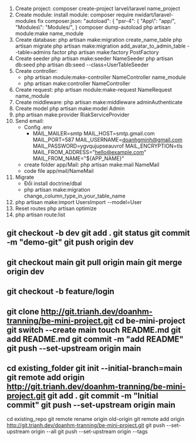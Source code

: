 1. Create project: composer create-project larvel/laravel name_project
2. Create module:
   install module: composer require nwidart/laravel-modules
   fix composer.json: "autoload": {
   "psr-4": {
   "App\\": "app/",
   "Modules\\": "Modules/",
   }
   composer dump-autoload
   php artisan module:make name_module
3. Create database:
   php artisan make:migration create_name_table
   php artisan migrate
   php artisan make:migration add_avatar_to_admin_table --table=admins
   factor
   php artisan make:factory PostFactory
4. Create seeder
   php artisan make:seeder NameSeeder
   php artisan db:seed
   php artisan db:seed --class=UserTableSeeder
5. Create controller: 
   - php artisan module:make-controller NameController name_module
   - php artisan make:controller NameController
6. Create request: php artisan module:make-request NameRequest name_module
7. Create middleware: php artisan make:middleware adminAuthenticate
7. Create model
   php artisan make:model Admin
8. php artisan make:provider RiakServiceProvider
9. Send email:
    - Config .env
        - MAIL_MAILER=smtp
          MAIL_HOST=smtp.gmail.com
          MAIL_PORT=587
          MAIL_USERNAME=doanhgminh@gmail.com
          MAIL_PASSWORD=ygvqujupseauvrof
          MAIL_ENCRYPTION=tls
          MAIL_FROM_ADDRESS="hello@example.com"
          MAIL_FROM_NAME="${APP_NAME}"
    - create folder app/Mail: php artisan make:mail NameMail
    - code file app/mail/NameMail
10. Migrate
    - Đổi install doctrine/dbal
    - php artisan make:migration change_column_type_in_your_table_name
12. php artisan make:import UsersImport --model=User
13. Reset routes
    php artisan optimize
14. php artisan route:list

git checkout -b dev
git add .
git status
git commit -m "demo-git"
git push origin dev
----
git checkout main
git pull origin main
git merge origin dev
----
git checkout -b feature/login
-----------
git clone http://git.trianh.dev/doanhm-tranning/be-mini-project.git
cd be-mini-project
git switch --create main
touch README.md
git add README.md
git commit -m "add README"
git push --set-upstream origin main
-----------------------------------
cd existing_folder
git init --initial-branch=main
git remote add origin http://git.trianh.dev/doanhm-tranning/be-mini-project.git
git add .
git commit -m "Initial commit"
git push --set-upstream origin main
-----------------------------------
cd existing_repo
git remote rename origin old-origin
git remote add origin http://git.trianh.dev/doanhm-tranning/be-mini-project.git
git push --set-upstream origin --all
git push --set-upstream origin --tags


